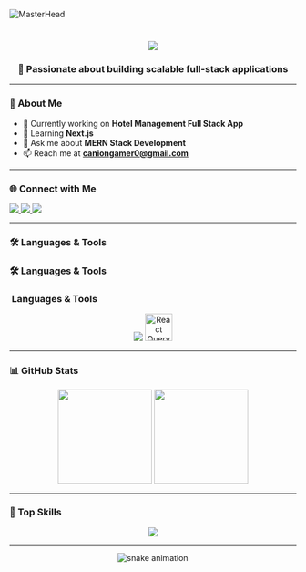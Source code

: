 <!-- Banner -->
![MasterHead](https://miro.medium.com/v2/resize:fit:1024/0*PP5k92twh_W05yzF.jpg)

<!-- Typing Animation -->
<h1 align="center">
  <img src="https://readme-typing-svg.herokuapp.com?font=Fira+Code&weight=600&size=28&pause=1000&color=1E90FF&center=true&vCenter=true&width=500&lines=Hi+%F0%9F%91%8B%2C+I'm+Ranit+Biswas;Full+Stack+Developer+from+India;MERN+%7C+Next.js+%7C+Tailwind+CSS;Always+Learning+New+Tech!">
</h1>

<!-- Short Intro -->
<h3 align="center">🚀 Passionate about building scalable full-stack applications</h3>

---

### 🌟 About Me  
- 🔭 Currently working on **Hotel Management Full Stack App**  
- 🌱 Learning **Next.js**  
- 💬 Ask me about **MERN Stack Development**  
- 📫 Reach me at **caniongamer0@gmail.com**  

---

### 🌐 Connect with Me  
<p align="left">
<a href="mailto:caniongamer0@gmail.com" target="_blank">
  <img src="https://img.shields.io/badge/Email-D14836?style=for-the-badge&logo=gmail&logoColor=white" />
</a>
<a href="https://www.linkedin.com/in/ranit-biswas" target="_blank">
  <img src="https://img.shields.io/badge/LinkedIn-0077b5?style=for-the-badge&logo=linkedin&logoColor=white" />
</a>
<a href="https://github.com/CanionGame" target="_blank">
  <img src="https://img.shields.io/badge/GitHub-000?style=for-the-badge&logo=github&logoColor=white" />
</a>
</p>

---

### 🛠 Languages & Tools  
### 🛠 Languages & Tools  
### ​ Languages & Tools  
<p align="center">
  <img src="https://skillicons.dev/icons?i=html,css,bootstrap,tailwind,sass,js,react,next,redux,nodejs,express,mongodb,supabase,cpp,pug" />
  <img src="https://seeklogo.com/images/R/react-query-logo-435663DFC1-seeklogo.com.png" alt="React Query" width="48" height="48" />
</p>



---

### 📊 GitHub Stats  
<p align="center">
  <img src="https://github-readme-stats.vercel.app/api?username=CanionGame&show_icons=true&theme=tokyonight" height="165"/>
  <img src="https://github-readme-streak-stats.herokuapp.com/?user=CanionGame&theme=tokyonight" height="165"/>
</p>

---

### 🚀 Top Skills  
<p align="center">
  <img src="https://github-readme-stats.vercel.app/api/top-langs/?username=CanionGame&layout=compact&theme=tokyonight" />
</p>

---

<!-- Footer Animation -->
<p align="center">
  <img src="https://raw.githubusercontent.com/rodrigograca31/rodrigograca31/master/assets/github-contribution-grid-snake.svg" alt="snake animation" />
</p>
